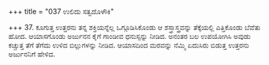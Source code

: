 +++
title = "037 ಉಲಿದು ಸತ್ವದೊಳೌಕಿ"

+++
37. ಕೂಗುತ್ತ ಉತ್ತರನು ತನ್ನ ಶಕ್ತಿಯನ್ನೆಲ್ಲ ಒಗ್ಗೂಡಿಸಿಕೊಂಡು ಆ ಶಸ್ತ್ರಾಸ್ತ್ರವನ್ನು ತೆಕ್ಕೆಯಲ್ಲಿ ಎತ್ತಿಕೊಂಡು ಬೆವೆತು ಹೋದ. ಆಯಾಸಗೊಂಡು ಅರ್ಜುನನ ಕೈಗೆ ಗಾಂಡೀವ ಧನುಸ್ಸನ್ನು ನೀಡಿದ. ಅನಂತರ ಬಲ ಉಪಯೋಗಿಸಿ ಅವುಡು ಕಚ್ಚುತ್ತ ತೆಗೆ ತೆಗೆದು ಉಳಿದ ಬಿಲ್ಲುಗಳನ್ನು ನೀಡಿದ. ಆಯಾಸದಿಂದ ಮರವನ್ನು ನೆಮ್ಮಿ ಏದುಸಿರು ಬಿಡುತ್ತ ಉತ್ತರನು ಅರ್ಜುನನಿಗೆ ಹೇಳಿದ.